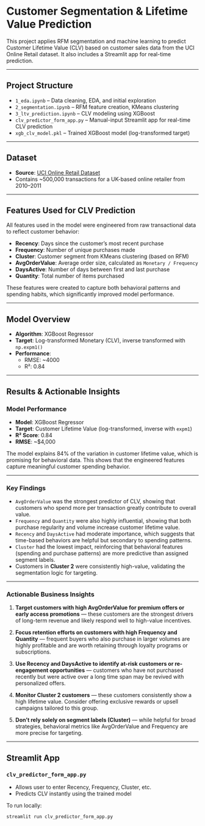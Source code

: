 # Customer Segmentation & Lifetime Value Prediction

This project applies RFM segmentation and machine learning to predict Customer Lifetime Value (CLV) based on customer sales data from the UCI Online Retail dataset. It also includes a Streamlit app for real-time prediction.

---

## Project Structure

- `1_eda.ipynb` – Data cleaning, EDA, and initial exploration  
- `2_segmentation.ipynb` – RFM feature creation, KMeans clustering  
- `3_ltv_prediction.ipynb` – CLV modeling using XGBoost  
- `clv_predictor_form_app.py` – Manual-input Streamlit app for real-time CLV prediction  
- `xgb_clv_model.pkl` – Trained XGBoost model (log-transformed target)

---

## Dataset

- **Source**: [UCI Online Retail Dataset](https://archive.ics.uci.edu/ml/datasets/online+retail)  
- Contains ~500,000 transactions for a UK-based online retailer from 2010–2011

---

## Features Used for CLV Prediction

All features used in the model were engineered from raw transactional data to reflect customer behavior:

- **Recency**: Days since the customer’s most recent purchase
- **Frequency**: Number of unique purchases made
- **Cluster**: Customer segment from KMeans clustering (based on RFM)
- **AvgOrderValue**: Average order size, calculated as `Monetary / Frequency`
- **DaysActive**: Number of days between first and last purchase
- **Quantity**: Total number of items purchased

These features were created to capture both behavioral patterns and spending habits, which significantly improved model performance.

---

## Model Overview

- **Algorithm**: XGBoost Regressor  
- **Target**: Log-transformed Monetary (CLV), inverse transformed with `np.expm1()`  
- **Performance**:  
  - RMSE: ~4000  
  - R²: 0.84  

---

## Results & Actionable Insights

### Model Performance

- **Model**: XGBoost Regressor  
- **Target**: Customer Lifetime Value (log-transformed, inverse with `expm1`)  
- **R² Score**: 0.84  
- **RMSE**: ~$4,000  

The model explains 84% of the variation in customer lifetime value, which is promising for behavioral data. This shows that the engineered features capture meaningful customer spending behavior.

---

### Key Findings

- `AvgOrderValue` was the strongest predictor of CLV, showing that customers who spend more per transaction greatly contribute to overall value.
- `Frequency` and `Quantity` were also highly influential, showing that both purchase regularity and volume increase customer lifetime value.
- `Recency` and `DaysActive` had moderate importance, which suggests that time-based behaviors are helpful but secondary to spending patterns.
- `Cluster` had the lowest impact, reinforcing that behavioral features (spending and purchase patterns) are more predictive than assigned segment labels.
- Customers in **Cluster 2** were consistently high-value, validating the segmentation logic for targeting.

---

### Actionable Business Insights

1. **Target customers with high AvgOrderValue for premium offers or early access promotions** — these customers are the strongest drivers of long-term revenue and likely respond well to high-value incentives.

2. **Focus retention efforts on customers with high Frequency and Quantity** — frequent buyers who also purchase in larger volumes are highly profitable and are worth retaining through loyalty programs or subscriptions.

3. **Use Recency and DaysActive to identify at-risk customers or re-engagement opportunities** — customers who have not purchased recently but were active over a long time span may be revived with personalized offers.

4. **Monitor Cluster 2 customers** — these customers consistently show a high lifetime value. Consider offering exclusive rewards or upsell campaigns tailored to this group.

5. **Don’t rely solely on segment labels (Cluster)** — while helpful for broad strategies, behavioral metrics like AvgOrderValue and Frequency are more precise for targeting.

---

## Streamlit App

### `clv_predictor_form_app.py`
- Allows user to enter Recency, Frequency, Cluster, etc.  
- Predicts CLV instantly using the trained model  

To run locally:
```bash
streamlit run clv_predictor_form_app.py
